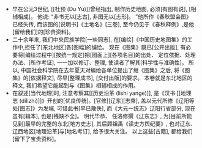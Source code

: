 - 早在公元3世纪, [[杜预 (Du Yu)]]曾经指出, 制作历史地图, 必须[有图有说], [相辅相成]。 他说: “非书无以[志古], 非图无以[志形]。 ”他所作《春秋盟会图》 已经失传, 而该图的[说明书]《土地名》[三卷], 至今仍见于《春秋释例》,是他[留给我们]的[珍贵资料]。
- 二十余年来, 我们中央民族学院[一些同志], 在[编绘]《中国历史地图集》的工作中,担任了[东北地区]各[图幅]的编绘。 现在《图集》既已[公开出版], 有必要将[编绘过程中][按统一规定]把[图面上][各项名目]的出处、 定位依据、处理办法、[所作考证], 一一加以修订、整理, 使读者了解其[科学性与准确性]。 所以, 中国社会科学院在去年夏天对编绘各单位提出了继《图集》之后, 将《图集》的[依据释文], 尽早[整理成书], [交付出版]的要求。 本卷就是东北地区的释文, 我们希望它能起到与《图集》相辅相成的作用。
- 在叙述[当代地理]时, 注意考察其[[历史沿革 (lishi yange)]], 是《汉书·[[地理志 (dilizhi)]]》开创的[优良传统]。[官修][辽东][志乘], 盖以元代所修《辽阳等处[图志]》为发端, 可惜此书[早已散佚], 而《大元一统志》辽阳行省部分, 现在虽有[辑本], 也是[残缺不全]。 明代毕恭、 任洛修撰《辽东志》, 为[目前所能见到]最早的完整的东北[地方史志], 其后顾祖禹《读史方舆纪要》, 也对辽东、 辽西地区[地理沿革]与[地名考订], 给予很大关注。 以上这些[古籍], 都给我们[留下了宝贵资料]。
